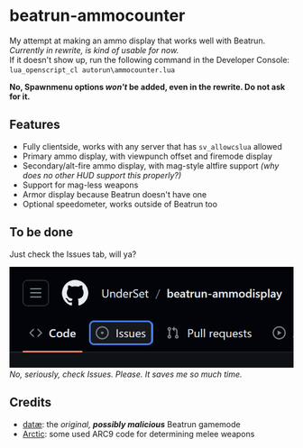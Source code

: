 # beatrun-ammocounter
My attempt at making an ammo display that works well with Beatrun. *Currently in rewrite, is kind of usable for now.*<br>If it doesn't show up, run the following command in the Developer Console: `lua_openscript_cl autorun\ammocounter.lua`

**No, Spawnmenu options *won't* be added, even in the rewrite. Do not ask for it.**

## Features
- Fully clientside, works with any server that has `sv_allowcslua` allowed
- Primary ammo display, with viewpunch offset and firemode display
- Secondary/alt-fire ammo display, with mag-style altfire support *(why does no other HUD support this properly?)*
- Support for mag-less weapons
- Armor display because Beatrun doesn't have one
- Optional speedometer, works outside of Beatrun too

## To be done
Just check the Issues tab, will ya?

![image of the Issues tab](images/checkissues.png)
<br>*No, seriously, check Issues. Please. It saves me so much time.*

## Credits
- [datæ](https://steamcommunity.com/id/75651121243836): the *original, **possibly malicious*** Beatrun gamemode
- [Arctic](https://github.com/haodongmo): some used ARC9 code for determining melee weapons
